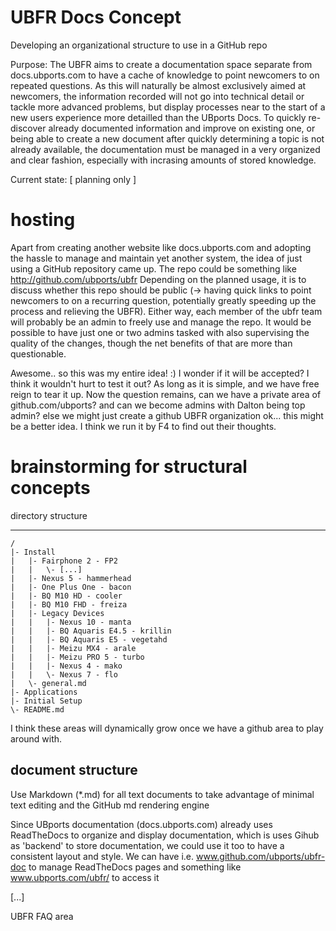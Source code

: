 UBFR Docs Concept
========

Developing an organizational structure to use in a GitHub repo

Purpose: The UBFR aims to create a documentation space separate from docs.ubports.com to have a cache of knowledge to point newcomers to on repeated questions. As this will naturally be almost exclusively aimed at newcomers, the information recorded will not go into technical detail or tackle more advanced problems, but display processes near to the start of a new users experience more detailled than the UBports Docs. To quickly re-discover already documented information and improve on existing one, or being able to create a new document after quickly determining a topic is not already available, the documentation must be managed in a very organized and clear fashion, especially with incrasing amounts of stored knowledge.

Current state:    [ planning only ]



hosting
========

Apart from creating another website like docs.ubports.com and adopting the hassle to manage and maintain yet another system, the idea of just using a GitHub repository came up.
The repo could be something like http://github.com/ubports/ubfr
Depending on the planned usage, it is to discuss whether this repo should be public (→ having quick links to point newcomers to on a recurring question, potentially greatly speeding up the process and relieving the UBFR). Either way, each member of the ubfr team will probably be an admin to freely use and manage the repo. It would be possible to have just one or two admins tasked with also supervising the quality of the changes, though the net benefits of that are more than questionable.


Awesome.. so this was my entire idea! :)  I wonder if it will be accepted?  I think it wouldn't hurt to test it out? As long as it is simple, and we have free reign to tear it up. Now the question remains, can we have a private area of github.com/ubports? and can we become admins with Dalton being top admin?
else we might just create a github UBFR organization ok... this might be a better idea. I think we run it by F4 to find out their thoughts.

brainstorming for structural concepts
========

directory structure

--------
```
/
|- Install
|   |- Fairphone 2 - FP2
|   |   \- [...]
|   |- Nexus 5 - hammerhead
|   |- One Plus One - bacon
|   |- BQ M10 HD - cooler
|   |- BQ M10 FHD - freiza
|   |- Legacy Devices
|   |   |- Nexus 10 - manta
|   |   |- BQ Aquaris E4.5 - krillin
|   |   |- BQ Aquaris E5 - vegetahd
|   |   |- Meizu MX4 - arale
|   |   |- Meizu PRO 5 - turbo
|   |   |- Nexus 4 - mako
|   |   \- Nexus 7 - flo
|   \- general.md
|- Applications
|- Initial Setup
\- README.md
```
I think these areas will dynamically grow once we have a github area to play around with.

document structure
--------

Use Markdown (*.md) for all text documents to take advantage of minimal text editing and the GitHub md rendering engine

Since UBports documentation (docs.ubports.com) already uses ReadTheDocs to organize and display documentation, which is uses Gihub as 'backend' to store documentation, we could use it too to have a consistent layout and style. We can have i.e. www.github.com/ubports/ubfr-doc to manage ReadTheDocs pages and something like www.ubports.com/ubfr/ to access it

[...]

UBFR FAQ area

